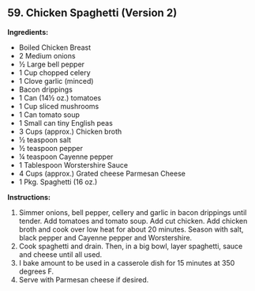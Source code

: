 ## 59. Chicken Spaghetti (Version 2)

**Ingredients:**
- Boiled Chicken Breast
- 2 Medium onions
- ½ Large bell pepper
- 1 Cup chopped celery
- 1 Clove garlic (minced)
- Bacon drippings
- 1 Can (14½ oz.) tomatoes
- 1 Cup sliced mushrooms
- 1 Can tomato soup
- 1 Small can tiny English peas
- 3 Cups (approx.) Chicken broth
- ½ teaspoon salt
- ½ teaspoon pepper
- ¼ teaspoon Cayenne pepper
- 1 Tablespoon Worstershire Sauce
- 4 Cups (approx.) Grated cheese Parmesan Cheese
- 1 Pkg. Spaghetti (16 oz.)

**Instructions:**
1. Simmer onions, bell pepper, cellery and garlic in bacon drippings until tender. Add tomatoes and tomato soup. Add cut chicken. Add chicken broth and cook over low heat for about 20 minutes. Season with salt, black pepper and Cayenne pepper and Worstershire.
2. Cook spaghetti and drain. Then, in a big bowl, layer spaghetti, sauce and cheese until all used.
3. I bake amount to be used in a casserole dish for 15 minutes at 350 degrees F.
4. Serve with Parmesan cheese if desired.